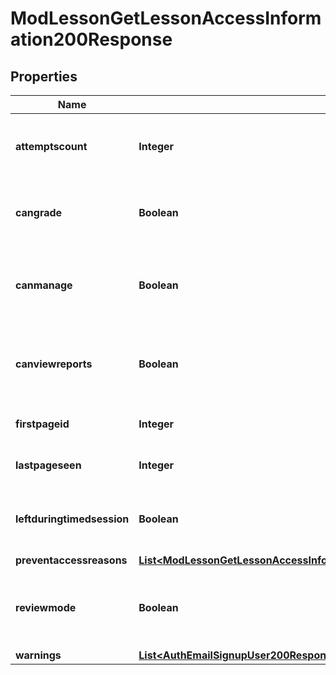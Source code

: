 

# ModLessonGetLessonAccessInformation200Response


## Properties

| Name | Type | Description | Notes |
|------------ | ------------- | ------------- | -------------|
|**attemptscount** | **Integer** | The number of attempts done by the user. |  |
|**cangrade** | **Boolean** | Whether the user can grade the lesson or not. |  |
|**canmanage** | **Boolean** | Whether the user can manage the lesson or not. |  |
|**canviewreports** | **Boolean** | Whether the user can view the lesson reports or not. |  |
|**firstpageid** | **Integer** | The lesson first page id. |  |
|**lastpageseen** | **Integer** | The last page seen id. |  |
|**leftduringtimedsession** | **Boolean** | Whether the user left during a timed session. |  |
|**preventaccessreasons** | [**List&lt;ModLessonGetLessonAccessInformation200ResponsePreventaccessreasonsInner&gt;**](ModLessonGetLessonAccessInformation200ResponsePreventaccessreasonsInner.md) |  |  |
|**reviewmode** | **Boolean** | Whether the lesson is in review mode for the current user. |  |
|**warnings** | [**List&lt;AuthEmailSignupUser200ResponseWarningsInner&gt;**](AuthEmailSignupUser200ResponseWarningsInner.md) |  |  [optional] |



